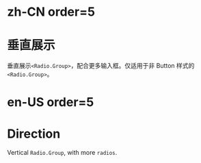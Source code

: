 # zh-CN order=5

# 垂直展示

垂直展示`<Radio.Group>`，配合更多输入框。仅适用于非 Button 样式的`<Radio.Group>`。

# en-US order=5

# Direction

Vertical `Radio.Group`, with more `radios`.
